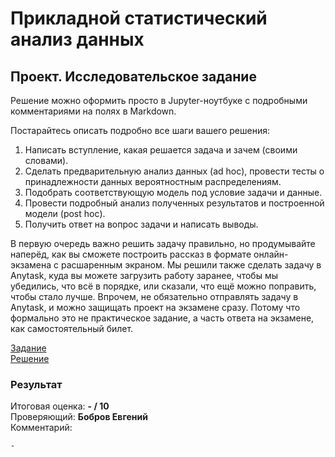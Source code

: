 # Прикладной статистический анализ данных
## Проект. Исследовательское задание

Решение можно оформить просто в Jupyter-ноутбуке с подробными комментариями на полях в Markdown.

Постарайтесь описать подробно все шаги вашего решения:
1. Написать вступление, какая решается задача и зачем (своими словами).
2. Сделать предварительную анализ данных (ad hoc), провести тесты о принадлежности данных вероятностным распределениям.
3. Подобрать соответствующую модель под условие задачи и данные.
4. Провести подробный анализ полученных результатов и построенной модели (post hoc).
5. Получить ответ на вопрос задачи и написать выводы.

В первую очередь важно решить задачу правильно, но продумывайте наперёд, как вы сможете построить рассказ в формате онлайн-экзамена с расшаренным экраном. Мы решили также сделать задачу в Anytask, куда вы можете загрузить работу заранее, чтобы мы убедились, что всё в порядке, или сказали, что ещё можно поправить, чтобы стало лучше. Впрочем, не обязательно отправлять задачу в Anytask, и можно защищать проект на экзамене сразу. Потому что формально это не практическое задание, а часть ответа на экзамене, как самостоятельный билет.

[Задание](task.pdf)   
[Решение](project_Nikolay_Korolev.ipynb)  

### Результат
Итоговая оценка: **- / 10**  
Проверяющий: **Бобров Евгений**  
Комментарий:
```
-
```
